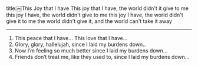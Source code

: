 title:￼This Joy that I have
This joy that I have, the world didn't it give to me
this joy I have, the world didn't give to me
this joy I have, the world didn't give it to me
the world didn't give it, and the world can't take it away

---

1. This peace that I have... This love that I have...
2. Glory, glory, hallelujah, since I laid my burdens down..
3. Now I’m feeling so much better since I laid my burdens down...
4. Friends don’t treat me, like they used to, since I laid my burdens down...